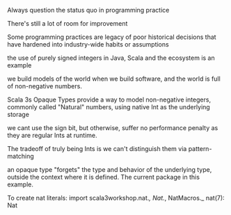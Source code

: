 Always question the status quo in programming practice

There's still a lot of room for improvement

Some programming practices are legacy of poor historical decisions that 
have hardened into industry-wide habits or assumptions  

the use of purely signed integers in Java, Scala and the ecosystem is an example

we build models of the world when we build software, and the world is full of 
non-negative numbers. 

Scala 3s Opaque Types provide a way to model non-negative integers, 
commonly called "Natural" numbers, using native Int as the underlying storage

we cant use the sign bit, but otherwise, suffer no performance penalty as they are 
regular Ints at runtime. 

The tradeoff of truly being Ints is we can't distinguish them via pattern-matching


an opaque type "forgets" the type and behavior of the underlying type, outside the context
where it is defined. The current package in this example.

To create nat literals:
import scala3workshop.nat._, Nat._, NatMacros._
nat(7): Nat